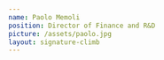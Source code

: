 ```yaml
---
name: Paolo Memoli
position: Director of Finance and R&D 
picture: /assets/paolo.jpg
layout: signature-climb
---
```


